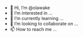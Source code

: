 - 👋 Hi, I’m @olawake
- 👀 I’m interested in ...
- 🌱 I’m currently learning ...
- 💞️ I’m looking to collaborate on ...
- 📫 How to reach me ...

<!---
olawake/olawake is a ✨ special ✨ repository because its `README.md` (this file) appears on your GitHub profile.
You can click the Preview link to take a look at your changes.
--->
